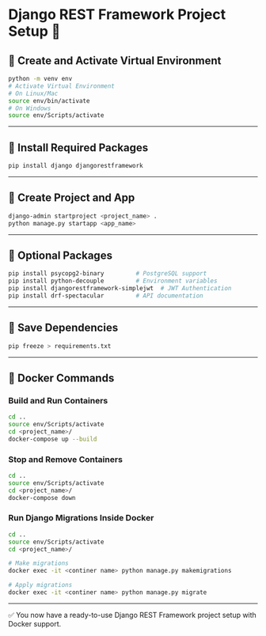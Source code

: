 
# Django REST Framework Project Setup 🚀

## 🔹 Create and Activate Virtual Environment
```bash
python -m venv env
# Activate Virtual Environment
# On Linux/Mac
source env/bin/activate
# On Windows
source env/Scripts/activate
````

---

## 🔹 Install Required Packages

```bash
pip install django djangorestframework
```

---

## 🔹 Create Project and App

```bash
django-admin startproject <project_name> .
python manage.py startapp <app_name>
```

---

## 🔹 Optional Packages

```bash
pip install psycopg2-binary         # PostgreSQL support
pip install python-decouple         # Environment variables
pip install djangorestframework-simplejwt  # JWT Authentication
pip install drf-spectacular         # API documentation
```

---

## 🔹 Save Dependencies

```bash
pip freeze > requirements.txt
```

---

## 🔹 Docker Commands

### Build and Run Containers

```bash
cd ..
source env/Scripts/activate
cd <project_name>/
docker-compose up --build
```

### Stop and Remove Containers

```bash
cd ..
source env/Scripts/activate
cd <project_name>/
docker-compose down
```

### Run Django Migrations Inside Docker

```bash
cd ..
source env/Scripts/activate
cd <project_name>/

# Make migrations
docker exec -it <continer name> python manage.py makemigrations

# Apply migrations
docker exec -it <continer name> python manage.py migrate
```



---

✅ You now have a ready-to-use Django REST Framework project setup with Docker support.
